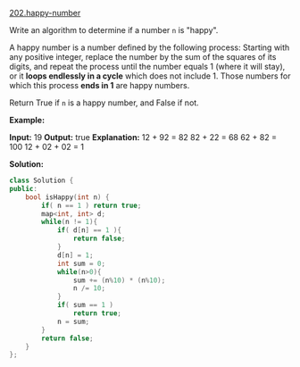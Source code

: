 [202.happy-number](https://leetcode.com/problems/happy-number/)  

Write an algorithm to determine if a number `n` is "happy".

A happy number is a number defined by the following process: Starting with any positive integer, replace the number by the sum of the squares of its digits, and repeat the process until the number equals 1 (where it will stay), or it **loops endlessly in a cycle** which does not include 1. Those numbers for which this process **ends in 1** are happy numbers.

Return True if `n` is a happy number, and False if not.

**Example:** 

**Input:** 19
**Output:** true
**Explanation:** 12 + 92 = 82
82 + 22 = 68
62 + 82 = 100
12 + 02 + 02 = 1  



**Solution:**  

```cpp
class Solution {
public:
    bool isHappy(int n) {
        if( n == 1 ) return true;
        map<int, int> d;
        while(n != 1){
            if( d[n] == 1 ){
                return false;
            }
            d[n] = 1;
            int sum = 0;
            while(n>0){
                sum += (n%10) * (n%10);
                n /= 10;
            }
            if( sum == 1 )
                return true;
            n = sum;
        }
        return false;
    }
};
```
      